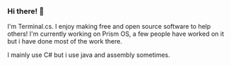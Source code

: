 ### Hi there! 👋
I'm Terminal.cs. I enjoy making free and open source software to help others! I'm currently working on Prism OS, a few people have worked on it but i have done most of the work there.

I mainly use C# but i use java and assembly sometimes.
